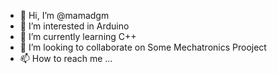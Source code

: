 - 👋 Hi, I’m @mamadgm
- 👀 I’m interested in Arduino
- 🌱 I’m currently learning C++
- 💞️ I’m looking to collaborate on Some Mechatronics Prooject
- 📫 How to reach me ...

<!---
mamadgm/mamadgm is a ✨ special ✨ repository because its `README.md` (this file) appears on your GitHub profile.
You can click the Preview link to take a look at your changes.
--->
